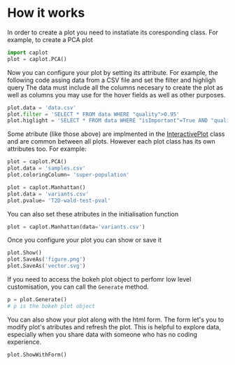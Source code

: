 # How it works

In order to create a plot you need to instatiate its coresponding class.
For example, to create a PCA plot

```python
import caplot
plot = caplot.PCA()
```

Now you can configure your plot by setting its attribute.
For example, the following code assing data from a CSV file and set the filter and highligh query
The data must include all the columns necesary to create the plot as well as columns you may use for the hover fields as well as other purposes.

```python
plot.data = 'data.csv'
plot.filter = 'SELECT * FROM data WHERE "quality">0.95'
plot.higlight = 'SELECT * FROM data WHERE "isImportant"=True AND "quality">0.99'
```

Some atribute (like those above) are implmented in the [InteractivePlot](InteractivePlot.md) class and are common between all plots.
However each plot class has its own attributes too. For example:

```python
plot = caplot.PCA()
plot.data = 'samples.csv'
plot.coloringColumn= 'super-population'
```

```python
plot = caplot.Manhattan()
plot.data = 'variants.csv'
plot.pvalue= 'T2D-wald-test-pval'
```

You can also set these atributes in the initialisation function

```python
plot = caplot.Manhattan(data='variants.csv')
```

Once you configure your plot you can show or save it

```python
plot.Show()
plot.SaveAs('figure.png')
plot.SaveAs('vector.svg')
```

If you need to access the bokeh plot object to perfomr low level customisation, you can call the `Generate` method.

```python
p = plot.Generate()
# p is the bokeh plot object
```

You can also show your plot along with the html form. The form let's you to modify plot's atributes and refresh the plot.
This is helpful to explore data, especially when you share data with someone who has no coding experience.

```python
plot.ShowWithForm()
```